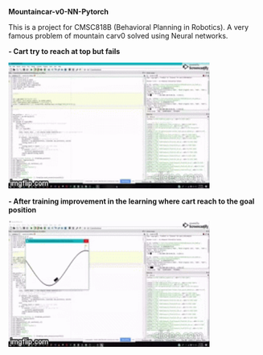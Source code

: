 **Mountaincar-v0-NN-Pytorch**

This is a project for CMSC818B (Behavioral Planning in Robotics). A very famous problem of mountain carv0 solved using Neural networks. 

**- Cart try to reach at top but fails** 


<img src="https://github.com/Godcreatebugs/Mountaincar-v0-NN-Tensorflow/blob/master/fail_gif.gif" width="400" height="250">

**- After training improvement in the learning where cart reach to the goal position**

<img src="https://github.com/Godcreatebugs/Mountaincar-v0-NN-Tensorflow/blob/master/pass_gif.gif" width="400" height="250">
